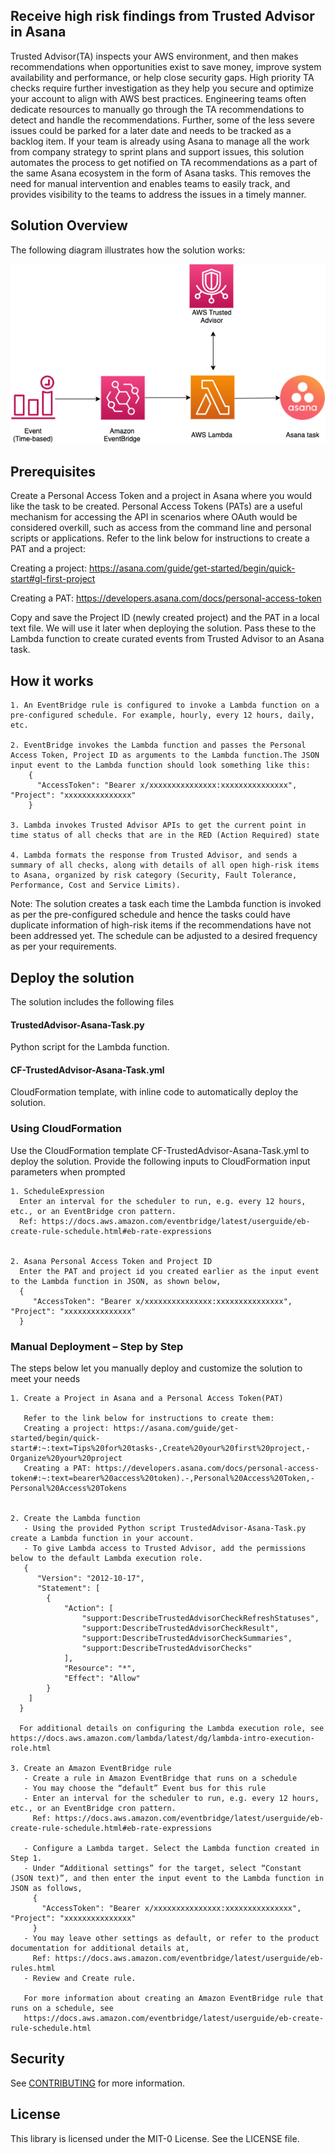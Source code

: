 ## Receive high risk findings from Trusted Advisor in Asana

Trusted Advisor(TA) inspects your AWS environment, and then makes recommendations when opportunities exist to save money, improve system availability and performance, or help close security gaps. High priority TA checks require further investigation as they help you secure and optimize your account to align with AWS best practices. Engineering teams often dedicate resources to manually go through the TA recommendations to detect and handle the recommendations. Further, some of the less severe issues could be parked for a later date and needs to be tracked as a backlog item. If your team is already using Asana to manage all the work from company strategy to sprint plans and support issues, this solution automates the process to get notified on TA recommendations as a part of the same Asana ecosystem in the form of Asana tasks. This removes the need for manual intervention and enables teams to easily track, and provides visibility to the teams to address the issues in a timely manner.

## Solution Overview
The following diagram illustrates how the solution works:

![TA-Asana-Arch.png](./TA-Asana-Arch.png)

## Prerequisites
Create a Personal Access Token and a project in Asana where you would like the task to be created. Personal Access Tokens (PATs) are a useful mechanism for accessing the API in scenarios where OAuth would be considered overkill, such as access from the command line and personal scripts or applications. 
Refer to the link below for instructions to create a PAT and a project:
    
  Creating a project: https://asana.com/guide/get-started/begin/quick-start#gl-first-project
   
  Creating a PAT: https://developers.asana.com/docs/personal-access-token

Copy and save the Project ID (newly created project) and the PAT in a local text file. We will use it later when deploying the solution. Pass these to the Lambda function to create curated events from Trusted Advisor to an Asana task.

## How it works
    1. An EventBridge rule is configured to invoke a Lambda function on a pre-configured schedule. For example, hourly, every 12 hours, daily, etc.

    2. EventBridge invokes the Lambda function and passes the Personal Access Token, Project ID as arguments to the Lambda function.The JSON input event to the Lambda function should look something like this:              
        {
          "AccessToken": "Bearer x/xxxxxxxxxxxxxxx:xxxxxxxxxxxxxxx", "Project": "xxxxxxxxxxxxxxx"
        }

    3. Lambda invokes Trusted Advisor APIs to get the current point in time status of all checks that are in the RED (Action Required) state

    4. Lambda formats the response from Trusted Advisor, and sends a summary of all checks, along with details of all open high-risk items to Asana, organized by risk category (Security, Fault Tolerance, Performance, Cost and Service Limits).

  Note: The solution creates a task each time the Lambda function is invoked as per the pre-configured schedule and hence the tasks could have duplicate information of high-risk items if the recommendations have not been addressed yet. The schedule can be adjusted to a desired frequency as per your requirements.

##  Deploy the solution
The solution includes the following files

#### TrustedAdvisor-Asana-Task.py  
Python script for the Lambda function. 

#### CF-TrustedAdvisor-Asana-Task.yml  
CloudFormation template, with inline code to automatically deploy the solution.   

### Using CloudFormation  
Use the CloudFormation template CF-TrustedAdvisor-Asana-Task.yml to deploy the solution. Provide the following inputs to CloudFormation input parameters when prompted

    1. ScheduleExpression
      Enter an interval for the scheduler to run, e.g. every 12 hours, etc., or an EventBridge cron pattern.  
      Ref: https://docs.aws.amazon.com/eventbridge/latest/userguide/eb-create-rule-schedule.html#eb-rate-expressions


    2. Asana Personal Access Token and Project ID
      Enter the PAT and project id you created earlier as the input event to the Lambda function in JSON, as shown below,  
      {
         "AccessToken": "Bearer x/xxxxxxxxxxxxxxx:xxxxxxxxxxxxxxx", "Project": "xxxxxxxxxxxxxxx"
      }

### Manual Deployment – Step by Step
The steps below let you manually deploy and customize the solution to meet your needs

    1. Create a Project in Asana and a Personal Access Token(PAT)

       Refer to the link below for instructions to create them:
       Creating a project: https://asana.com/guide/get-started/begin/quick-start#:~:text=Tips%20for%20tasks-,Create%20your%20first%20project,-Organize%20your%20project
       Creating a PAT: https://developers.asana.com/docs/personal-access-token#:~:text=bearer%20access%20token).-,Personal%20Access%20Token,-Personal%20Access%20Tokens


    2. Create the Lambda function 
       - Using the provided Python script TrustedAdvisor-Asana-Task.py create a Lambda function in your account. 
       - To give Lambda access to Trusted Advisor, add the permissions below to the default Lambda execution role.
       {
          "Version": "2012-10-17",
          "Statement": [
            {
                "Action": [
                    "support:DescribeTrustedAdvisorCheckRefreshStatuses",
                    "support:DescribeTrustedAdvisorCheckResult",
                    "support:DescribeTrustedAdvisorCheckSummaries",
                    "support:DescribeTrustedAdvisorChecks"
                ],
                "Resource": "*",
                "Effect": "Allow"
            }
        ]
      }

      For additional details on configuring the Lambda execution role, see https://docs.aws.amazon.com/lambda/latest/dg/lambda-intro-execution-role.html

    3. Create an Amazon EventBridge rule
       - Create a rule in Amazon EventBridge that runs on a schedule
       - You may choose the “default” Event bus for this rule
       - Enter an interval for the scheduler to run, e.g. every 12 hours, etc., or an EventBridge cron pattern. 
         Ref: https://docs.aws.amazon.com/eventbridge/latest/userguide/eb-create-rule-schedule.html#eb-rate-expressions

       - Configure a Lambda target. Select the Lambda function created in Step 1. 
       - Under “Additional settings” for the target, select “Constant (JSON text)”, and then enter the input event to the Lambda function in JSON as follows,
         {
           "AccessToken": "Bearer x/xxxxxxxxxxxxxxx:xxxxxxxxxxxxxxx", "Project": "xxxxxxxxxxxxxxx"
         }
       - You may leave other settings as default, or refer to the product documentation for additional details at, 
         Ref: https://docs.aws.amazon.com/eventbridge/latest/userguide/eb-rules.html
       - Review and Create rule. 

       For more information about creating an Amazon EventBridge rule that runs on a schedule, see  
       https://docs.aws.amazon.com/eventbridge/latest/userguide/eb-create-rule-schedule.html


## Security

See [CONTRIBUTING](CONTRIBUTING.md#security-issue-notifications) for more information.

## License

This library is licensed under the MIT-0 License. See the LICENSE file.

